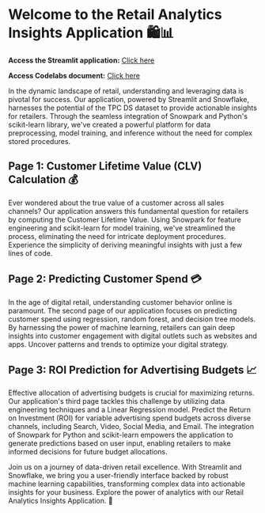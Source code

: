 <!-- **Welcome to the Retail Analytics Insights Application** 🛍️📊 -->

# **Welcome to the Retail Analytics Insights Application** 🛍️📊

**Access the Streamlit application:** [Click here](https://info7374-team2-assignment2-part2.streamlit.app/)

**Access Codelabs document:** [Click here](https://codelabs-preview.appspot.com/?file_id=1_TlIprmugQnLkHQ8zF7xFMn84xxv-Di4Vctq-DFC7Kk#0)


In the dynamic landscape of retail, understanding and leveraging data is pivotal for success. Our application, powered by Streamlit and Snowflake, harnesses the potential of the TPC DS dataset to provide actionable insights for retailers. Through the seamless integration of Snowpark and Python's scikit-learn library, we've created a powerful platform for data preprocessing, model training, and inference without the need for complex stored procedures.

## Page 1: Customer Lifetime Value (CLV) Calculation 💰

Ever wondered about the true value of a customer across all sales channels? Our application answers this fundamental question for retailers by computing the Customer Lifetime Value. Using Snowpark for feature engineering and scikit-learn for model training, we've streamlined the process, eliminating the need for intricate deployment procedures. Experience the simplicity of deriving meaningful insights with just a few lines of code.

## Page 2: Predicting Customer Spend 💳

In the age of digital retail, understanding customer behavior online is paramount. The second page of our application focuses on predicting customer spend using regression, random forest, and decision tree models. By harnessing the power of machine learning, retailers can gain deep insights into customer engagement with digital outlets such as websites and apps. Uncover patterns and trends to optimize your digital strategy.

## Page 3: ROI Prediction for Advertising Budgets 📈

Effective allocation of advertising budgets is crucial for maximizing returns. Our application's third page tackles this challenge by utilizing data engineering techniques and a Linear Regression model. Predict the Return on Investment (ROI) for variable advertising spend budgets across diverse channels, including Search, Video, Social Media, and Email. The integration of Snowpark for Python and scikit-learn empowers the application to generate predictions based on user input, enabling retailers to make informed decisions for future budget allocations.

Join us on a journey of data-driven retail excellence. With Streamlit and Snowflake, we bring you a user-friendly interface backed by robust machine learning capabilities, transforming complex data into actionable insights for your business. Explore the power of analytics with our Retail Analytics Insights Application. 🚀
